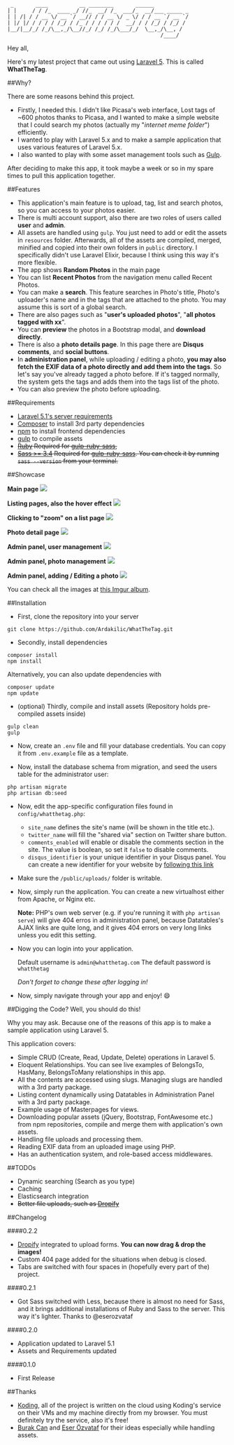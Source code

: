 ```
 _       ____          __ ________       ______           
| |     / / /_  ____ _/ //_  __/ /_  ___/_  __/___ _____ _
| | /| / / __ \/ __ `/ __// / / __ \/ _ \/ / / __ `/ __ `/
| |/ |/ / / / / /_/ / /_ / / / / / /  __/ / / /_/ / /_/ / 
|__/|__/_/ /_/\__,_/\__//_/ /_/ /_/\___/_/  \__,_/\__, /  
                                                 /____/   
```

Hey all,

Here's my latest project that came out using [Laravel 5](https://www.laravel.com). This is called **WhatTheTag**.

##Why?

There are some reasons behind this project.

* Firstly, I needed this. I didn't like Picasa's web interface, Lost tags of ~600 photos thanks to Picasa, and I wanted to make a simple website that I could search my photos (actually my "*internet meme folder*") efficiently.
* I wanted to play with Laravel 5.x and to make a sample application that uses various features of Laravel 5.x.
* I also wanted to play with some asset management tools such as [Gulp](http://gulpjs.com/).

After deciding to make this app, it took maybe a week or so in my spare times to pull this application together.

##Features

* This application's main feature is to upload, tag, list and search photos, so you can access to your photos easier.
* There is multi account support, also there are two roles of users called **user** and **admin**.
* All assets are handled using `gulp`. You just need to add or edit the assets in `resources` folder. Afterwards, all of the assets are compiled, merged, minified and copied into their own folders in `public` directory. I specifically didn't use Laravel Elixir, because I think using this way it's more flexible.
* The app shows **Random Photos** in the main page
* You can list **Recent Photos** from the navigation menu called Recent Photos.
* You can make a **search**. This feature searches in Photo's title, Photo's uploader's name and in the tags that are attached to the photo. You may assume this is sort of a global search.
* There are also pages such as "**user's uploaded photos**", "**all photos tagged with xx**".
* You can **preview** the photos in a Bootstrap modal, and **download directly**.
* There is also a **photo details page**. In this page there are **Disqus comments**, and **social buttons**.
* In **administration panel**, while uploading / editing a photo, **you may also fetch the EXIF data of a photo directly and add them into the tags**. So let's say you've already tagged a photo before. If it's tagged normally, the system gets the tags and adds them into the tags list of the photo.
* You can also preview the photo before uploading.

##Requirements

* [Laravel 5.1's server requirements](http://laravel.com/docs/5.1/installation#installation)
* [Composer](https://getcomposer.org) to install 3rd party dependencies
* [npm](https://www.npmjs.com/) to install frontend dependencies
* [gulp](http://gulpjs.com/) to compile assets
* ~~[Ruby](https://www.ruby-lang.org/) Required for [gulp-ruby-sass](https://www.npmjs.com/package/gulp-ruby-sass),~~
* ~~[Sass >= 3.4](http://sass-lang.com/install) Required for [gulp-ruby-sass](https://www.npmjs.com/package/gulp-ruby-sass). You can check it by running `sass --version` from your terminal.~~

##Showcase

**Main page**
![](https://i.imgur.com/3wFQriO.png)

**Listing pages, also the hover effect**
![](https://i.imgur.com/cm3QweK.png)

**Clicking to "zoom" on a list page**
![](https://i.imgur.com/nj7BBVL.png)

**Photo detail page**
![](https://i.imgur.com/i8Z0ut5.png)

**Admin panel, user management**
![](https://i.imgur.com/2rpT5J3.png)

**Admin panel, photo management**
![](https://i.imgur.com/PVRW54c.png)

**Admin panel, adding / Editing a photo**
![](https://i.imgur.com/jH6CfoP.png)


You can check all the images at [this Imgur album](https://imgur.com/a/pK047).

##Installation

* First, clone the repository into your server

```shell
git clone https://github.com/Ardakilic/WhatTheTag.git
```

* Secondly, install dependencies

```shell
composer install
npm install
```

Alternatively, you can also update dependencies with

```shell
composer update
npm update
```

*  (optional) Thirdly, compile and install assets (Repository holds pre-compiled assets inside)

```shell
gulp clean
gulp
```

* Now, create an `.env` file and fill your database credentials. You can copy it from `.env.example` file as a template.

* Now, install the database schema from migration, and seed the users table for the administrator user:

```
php artisan migrate
php artisan db:seed
```

* Now, edit the app-specific configuration files found in `config/whatthetag.php`:

	* `site_name` defines the site's name (will be shown in the title etc.).
	* `twitter_name` will fill the "shared via" section on Twitter share button.
	* `comments_enabled` will enable or disable the comments section in the site. The value is boolean, so set it `false` to disable comments.
	* `disqus_identifier` is your unique identifier in your Disqus panel. You can create a new identifier for your website by [following this link](https://disqus.com/admin/create/)

* Make sure the `/public/uploads/` folder is writable.

* Now, simply run the application. You can create a new virtualhost either from Apache, or Nginx etc.
	
	**Note:** PHP's own web server (e.g. if you're running it with `php artisan serve`) will give 404 erros in administration panel, because Datatables's AJAX links are quite long, and it gives 404 errors on very long links unless you edit this setting.
	
* Now you can login into your application.

	Default username is `admin@whatthetag.com`
	The default password is `whatthetag`
	
	*Don't forget to change these after logging in!*

* Now, simply navigate through your app and enjoy! :smile:

##Digging the Code?
Well, you should do this!

Why you may ask. Because one of the reasons of this app is to make a sample application using Laravel 5.

This application covers:

* Simple CRUD (Create, Read, Update, Delete) operations in Laravel 5.
* Eloquent Relationships. You can see live examples of BelongsTo, HasMany, BelongsToMany relationships in this app.
* All the contents are accessed using slugs. Managing slugs are handled with a 3rd party package.
* Listing content dynamically using Datatables in Administration Panel with a 3rd party package.
* Example usage of Masterpages for views.
* Downloading popular assets (jQuery, Bootstrap, FontAwesome etc.) from npm repositories, compile and merge them with application's own assets.
* Handling file uploads and processing them.
* Reading EXIF data from an uploaded image using PHP.
* Has an authentication system, and role-based access middlewares.

##TODOs

* Dynamic searching (Search as you type)
* Caching
* Elasticsearch integration
* ~~Better file uploads, such as [Dropify](http://jeremyfagis.github.io/dropify/)~~

##Changelog

####0.2.2

* [Dropify](http://jeremyfagis.github.io/dropify/) integrated to upload forms. **You can now drag & drop the images!**
* Custom 404 page added for the situations when debug is closed.
* Tabs are switched with four spaces in (hopefully every part of the) project.

####0.2.1

* Got Sass switched with Less, because there is almost no need for Sass, and it brings additional installations of Ruby and Sass to the server. This way it's lighter. Thanks to @eserozvataf

####0.2.0

* Application updated to Laravel 5.1
* Assets and Requirements updated

####0.1.0

* First Release

##Thanks

* [Koding](https://koding.com/R/arda), all of the project is written on the cloud using Koding's service on their VMs and my machine directly from my browser. You must definitely try the service, also it's free!
* [Burak Can](https://twitter.com/neoberg) and [Eser Özvataf](http://eser.ozvataf.com/) for their ideas especially while handling assets.